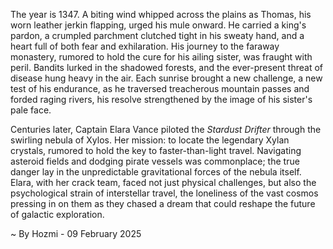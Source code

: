 
The year is 1347.  A biting wind whipped across the plains as Thomas, his worn leather jerkin flapping, urged his mule onward.  He carried a king's pardon, a crumpled parchment clutched tight in his sweaty hand, and a heart full of both fear and exhilaration.  His journey to the faraway monastery, rumored to hold the cure for his ailing sister, was fraught with peril.  Bandits lurked in the shadowed forests, and the ever-present threat of disease hung heavy in the air.  Each sunrise brought a new challenge, a new test of his endurance, as he traversed treacherous mountain passes and forded raging rivers, his resolve strengthened by the image of his sister's pale face.


Centuries later, Captain Elara Vance piloted the *Stardust Drifter* through the swirling nebula of Xylos.  Her mission: to locate the legendary Xylan crystals, rumored to hold the key to faster-than-light travel.  Navigating asteroid fields and dodging pirate vessels was commonplace; the true danger lay in the unpredictable gravitational forces of the nebula itself. Elara, with her crack team, faced not just physical challenges, but also the psychological strain of interstellar travel, the loneliness of the vast cosmos pressing in on them as they chased a dream that could reshape the future of galactic exploration.

~ By Hozmi - 09 February 2025
